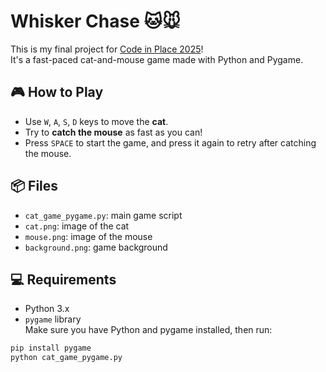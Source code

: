 # Whisker Chase 🐱🐭

This is my final project for [Code in Place 2025](https://codeinplace.stanford.edu/)!  
It's a fast-paced cat-and-mouse game made with Python and Pygame.

## 🎮 How to Play
- Use `W`, `A`, `S`, `D` keys to move the **cat**.
- Try to **catch the mouse** as fast as you can!
- Press `SPACE` to start the game, and press it again to retry after catching the mouse.

## 📦 Files
- `cat_game_pygame.py`: main game script
- `cat.png`: image of the cat
- `mouse.png`: image of the mouse
- `background.png`: game background

## 💻 Requirements
- Python 3.x
- `pygame` library  
Make sure you have Python and pygame installed, then run:

```bash
pip install pygame
python cat_game_pygame.py
